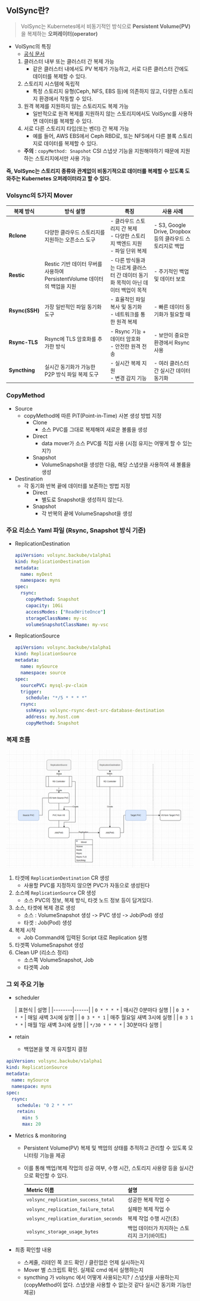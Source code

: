 ## VolSync란?
> VolSync는 Kubernetes에서 비동기적인 방식으로 **Persistent Volume(PV)** 을 복제하는 **오퍼레이터(operator)**

- VolSync의 특징
  - [공식 문서](https://volsync.readthedocs.io/)
  1. 클러스터 내부 또는 클러스터 간 복제 가능
     - 같은 클러스터 내에서도 PV 복제가 가능하고, 서로 다른 클러스터 간에도 데이터를 복제할 수 있다.
  2. 스토리지 시스템에 독립적
     - 특정 스토리지 유형(Ceph, NFS, EBS 등)에 의존하지 않고, 다양한 스토리지 환경에서 작동할 수 있다.
  3. 원격 복제를 지원하지 않는 스토리지도 복제 가능
     - 일반적으로 원격 복제를 지원하지 않는 스토리지에서도 VolSync를 사용하면 데이터를 복제할 수 있다.
  4. 서로 다른 스토리지 타입(또는 벤더) 간 복제 가능
     - 예를 들어, AWS EBS에서 Ceph RBD로, 또는 NFS에서 다른 블록 스토리지로 데이터를 복제할 수 있다.
  - **주의** : `copyMethod: Snapshot` CSI 스냅샷 기능을 지원해야하기 때문에 지원하는 스토리지에서만 사용 가능

**즉, VolSync는 스토리지 종류와 관계없이 비동기적으로 데이터를 복제할 수 있도록 도와주는 Kubernetes 오퍼레이터라고 할 수 있다.**


### Volsync의 5가지 Mover

| 복제 방식          | 방식 설명 | 특징                                                  | 사용 사례 |
|----------------|------------|-----------------------------------------------------|------------|
| **Rclone**     | 다양한 클라우드 스토리지를 지원하는 오픈소스 도구 | - 클라우드 스토리지 간 복제<br>- 다양한 스토리지 백엔드 지원<br>- 파일 단위 복제 | - S3, Google Drive, Dropbox 등의 클라우드 스토리지로 백업 |
| **Restic**     |  Restic 기반 데이터 무버를 사용하여 PersistentVolume 데이터의 백업을 지원 | - 다른 방식들과는 다르게 클러스터 간 데이터 동기화 목적이 아닌 데이터 백업이 목적     | - 주기적인 백업 및 데이터 보호 |
| **Rsync(SSH)** | 가장 일반적인 파일 동기화 도구 | - 효율적인 파일 복사 및 동기화<br>- 네트워크를 통한 원격 복제              | - 빠른 데이터 동기화가 필요할 때 |
| **Rsync-TLS**  | Rsync에 TLS 암호화를 추가한 방식 | - Rsync 기능 + 데이터 암호화<br>- 안전한 원격 전송                 | - 보안이 중요한 환경에서 Rsync 사용 |
| **Syncthing**  | 실시간 동기화가 가능한 P2P 방식 파일 복제 도구 | - 실시간 복제 지원<br>- 변경 감지 기능                           | - 여러 클러스터 간 실시간 데이터 동기화 |

### CopyMethod
- Source
  - copyMethod에 따른 PiT(Point-in-Time) 사본 생성 방법 지정
    - Clone
        - 소스 PVC를 그대로 복제해여 새로운 볼륨을 생성
    - Direct
        - data mover가 소스 PVC를 직접 사용 (시점 유지는 어떻게 할 수 있는지?)
    - Snapshot
        - VolumeSnapshot을 생성한 다음, 해당 스냅샷을 사용하여 새 볼륨을 생성
- Destination
  - 각 동기화 반복 끝에 데이터를 보존하는 방법 지정
    - Direct
      - 별도로 Snapshot을 생성하지 않는다.
    - Snapshot
      - 각 반복의 끝에 VolumeSnapshot을 생성

### 주요 리소스 Yaml 파일 (Rsync, Snapshot 방식 기준)
- ReplicationDestination
    ```yaml
    apiVersion: volsync.backube/v1alpha1
    kind: ReplicationDestination
    metadata:
      name: myDest
      namespace: myns
    spec:
      rsync:
        copyMethod: Snapshot
        capacity: 10Gi
        accessModes: ["ReadWriteOnce"]
        storageClassName: my-sc
        volumeSnapshotClassName: my-vsc
    ```
- ReplicationSource
    ```yaml
    apiVersion: volsync.backube/v1alpha1
    kind: ReplicationSource
    metadata:
      name: mySource
      namespace: source
    spec:
      sourcePVC: mysql-pv-claim
      trigger:
        schedule: "*/5 * * * *"
      rsync:
        sshKeys: volsync-rsync-dest-src-database-destination
        address: my.host.com
        copyMethod: Snapshot
    ```

### 복제 흐름
![img.png](img.png)
1. 타겟에 `ReplicationDestination` CR 생성
   - 사용할 PVC를 지정하지 않으면 PVC가 자동으로 생성된다
2. 소스에 `ReplicationSource` CR 생성
   - 소스 PVC의 정보, 복제 방식, 타겟 노드 정보 등이 담겨있다.
3. 소스, 타겟에 복제 경로 생성
   - 소스 : VolumeSnapshot 생성 -> PVC 생성 -> Job(Pod) 생성
   - 타겟 : Job(Pod) 생성
4. 복제 시작
   - Job Command에 입력된 Script 대로 Replication 실행
5. 타겟쪽 VolumeSnapshot 생성
6. Clean UP (리소스 정리)
   - 소스쪽 VolumeSnapshot, Job
   - 타겟쪽 Job

### 그 외 주요 기능

- scheduler

  | 표현식 | 설명 |
      |--------|------|
  | `0 * * * *` | 매시간 0분마다 실행 |
  | `0 3 * * *` | 매일 새벽 3시에 실행 |
  | `0 3 * * 1` | 매주 월요일 새벽 3시에 실행 |
  | `0 3 1 * *` | 매월 1일 새벽 3시에 실행 |
  | `*/30 * * * *` | 30분마다 실행 |

- retain
    - 백업본을 몇 개 유지할지 결정
```yaml
apiVersion: volsync.backube/v1alpha1
kind: ReplicationSource
metadata:
  name: mySource
  namespace: myns
spec:
  rsync:
    schedule: "0 2 * * *"
    retain:
      min: 5
      max: 20
```
- Metrics & monitoring
  - Persistent Volume(PV) 복제 및 백업의 상태를 추적하고 관리할 수 있도록 모니터링 기능을 제공
  - 이를 통해 백업/복제 작업의 성공 여부, 수행 시간, 스토리지 사용량 등을 실시간으로 확인할 수 있다.

    | Metric 이름 | 설명 |
    |------------|------|
    | `volsync_replication_success_total` | 성공한 복제 작업 수 |
    | `volsync_replication_failure_total` | 실패한 복제 작업 수 |
    | `volsync_replication_duration_seconds` | 복제 작업 수행 시간(초) |
    | `volsync_storage_usage_bytes` | 백업 데이터가 차지하는 스토리지 크기(바이트) |


- 최종 확인할 내용
  - 스케줄, 리테인 쪽 코드 확인 / 클린업은 언제 실시하는지
  - Mover 별 스크립트 확인. 실제로 cmd 에서 실행하는지
  - syncthing 가 volsync 에서 어떻게 사용되는지? / 스냅샷을 사용하는지 (copyMethod이 없다. 스냅샷을 사용할 수 없는것 같다 실시간 동기화 기능만 제공)